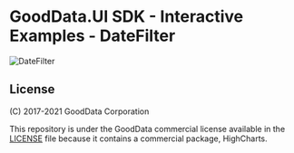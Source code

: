 # GoodData.UI SDK - Interactive Examples - DateFilter

![DateFilter](/assets/example-localhost-datefilter.png)

## License

(C) 2017-2021 GoodData Corporation

This repository is under the GoodData commercial license available in the [LICENSE](LICENSE) file because it contains a commercial package, HighCharts.
